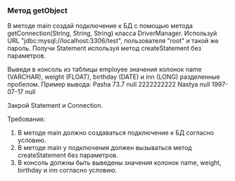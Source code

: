 
### Метод getObject

В методе main создай подключение к БД с помощью метода getConnection(String, String, String) класса DriverManager.
Используй URL &quot;jdbc:mysql://localhost:3306/test&quot;, пользователя &quot;root&quot; и такой же пароль.
Получи Statement используя метод createStatement без параметров.

Выведи в консоль из таблицы employee значения колонок name (VARCHAR), weight (FLOAT), birthday (DATE) и inn (LONG) разделенные пробелом.
Пример вывода:
Pasha 73.7 null 2222222222
Nastya null 1997-07-17 null

Закрой Statement и Connection.


Требования:
1.	В методе main должно создаваться подключение к БД согласно условию.
2.	В методе main у подключения должен вызываться метод createStatement без параметров.
3.	В консоль должны быть выведены значения колонок name, weight, birthday и inn согласно условию.


